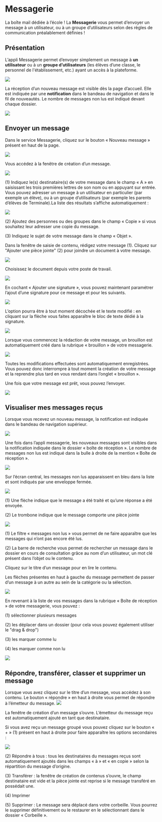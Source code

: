 # Messagerie

La boîte mail dédiée à l’école ! La **Messagerie** vous permet d’envoyer un message à un utilisateur, ou à un groupe d’utilisateurs selon des règles de communication préalablement définies !

## Présentation

L’appli Messagerie permet d’envoyer simplement un message à **un utilisateur** ou à un **groupe d’utilisateurs** \(les élèves d’une classe, le personnel de l'établissement, etc.\) ayant un accès à la plateforme.

![](.gitbook/assets/messagerie-v2-2-1.png)

La réception d’un nouveau message est visible dès la page d’accueil. Elle est indiquée par une **notification** dans le bandeau de navigation et dans le fil de nouveautés. Le nombre de messages non lus est indiqué devant chaque dossier.

![](.gitbook/assets/2018-08-23_18h08_39%20%281%29.png)

## Envoyer un message

Dans le service Messagerie, cliquez sur le bouton « Nouveau message » présent en haut de la page.

![](.gitbook/assets/messagerie-v2-18.png)

Vous accédez à la fenêtre de création d’un message.

![](.gitbook/assets/messagerie-v2-3.png)

\(1\) Indiquez le\(s\) destinataire\(s\) de votre message dans le champ « A » en saisissant les trois premières lettres de son nom ou en appuyant sur entrée. Vous pouvez adresser un message à un utilisateur en particulier \(par exemple un élève\), ou à un groupe d’utilisateurs \(par exemple les parents d’élèves de Terminale\).La liste des résultats s’affiche automatiquement :

![](.gitbook/assets/messagerie-v2-4%20%281%29.png)

\(2\) Ajoutez des personnes ou des groupes dans le champ « Copie » si vous souhaitez leur adresser une copie du message.

\(3\) Indiquez le sujet de votre message dans le champ « Objet ».

Dans la fenêtre de saisie de contenu, rédigez votre message \(1\). Cliquez sur "Ajouter une pièce jointe" \(2\) pour joindre un document à votre message.

![](.gitbook/assets/messagerie-v2-5.png)

Choisissez le document depuis votre poste de travail.

![](.gitbook/assets/messagerie-v2-19%20%281%29.png)

En cochant « Ajouter une signature », vous pouvez maintenant paramétrer l’ajout d’une signature pour ce message et pour les suivants.

![](.gitbook/assets/messagerie-v2-7.png)

L’option pourra être à tout moment décochée et le texte modifié : en cliquant sur la flèche vous faites apparaître le bloc de texte dédié à la signature.

![](.gitbook/assets/messagerie-v2-8%20%281%29.png)

Lorsque vous commencez la rédaction de votre message, un brouillon est automatiquement créé dans la rubrique « brouillon » de votre messagerie.

![](.gitbook/assets/messagerie-v2-9.png)

Toutes les modifications effectuées sont automatiquement enregistrées. Vous pouvez donc interrompre à tout moment la création de votre message et la reprendre plus tard en vous rendant dans l’onglet « brouillon ».

Une fois que votre message est prêt, vous pouvez l’envoyer.

![](.gitbook/assets/messagerie-v2-10.png)

## Visualiser mes messages reçus

Lorsque vous recevez un nouveau message, la notification est indiquée dans le bandeau de navigation supérieur.

![](.gitbook/assets/messagerie-v2-11%20%281%29.png)

Une fois dans l’appli messagerie, les nouveaux messages sont visibles dans la notification indiquée dans le dossier « boîte de réception ». Le nombre de messages non lus est indiqué dans la bulle à droite de la mention « Boîte de réception ».

![](.gitbook/assets/messagerie-v2-2%20%281%29.png)

Sur l’écran central, les messages non lus apparaissent en bleu dans la liste et sont indiqués par une enveloppe fermée.

![](.gitbook/assets/messagerie-v2-12%20%281%29.png)

\(1\) Une flèche indique que le message a été traité et qu’une réponse a été envoyée.

\(2\) Le trombone indique que le message comporte une pièce jointe

![](.gitbook/assets/messagerie-v2-13%20%281%29.png)

\(1\) Le filtre « messages non lus » vous permet de ne faire apparaître que les messages qui n’ont pas encore été lus.

\(2\) La barre de recherche vous permet de rechercher un message dans le dossier en cours de consultation grâce au nom d’un utilisateur, un mot clé présent dans l’objet ou le contenu.

Cliquez sur le titre d’un message pour en lire le contenu.

Les flèches présentes en haut à gauche du message permettent de passer d’un message à un autre au sein de la catégorie ou la sélection.

![](.gitbook/assets/messagerie-v2-14v2.png)

En revenant à la liste de vos messages dans la rubrique « Boîte de réception » de votre messagerie, vous pouvez :

\(1\) sélectionner plusieurs messages

\(2\) les déplacer dans un dossier \(pour cela vous pouvez également utiliser le "drag & drop"\)

\(3\) les marquer comme lu

\(4\) les marquer comme non lu

![](.gitbook/assets/messagerie-v2-15.png)

## Répondre, transférer, classer et supprimer un message

Lorsque vous avez cliquez sur le titre d’un message, vous accédez à son contenu. Le bouton « répondre » en haut à droite vous permet de répondre à l’émetteur du message. ![](.gitbook/assets/messagerie-v2-16%20%281%29.png)

La fenêtre de création d’un message s’ouvre. L’émetteur du message reçu est automatiquement ajouté en tant que destinataire.

Si vous avez reçu un message groupé vous pouvez cliquez sur le bouton « + » \(1\) présent en haut à droite pour faire apparaître les options secondaires :

![](.gitbook/assets/messagerie-v2-17.png)

\(2\) Répondre à tous : tous les destinataires du messages reçus sont automatiquement ajoutés dans les champs « à » et « en copie » selon la répartition du message d’origine.

\(3\) Transférer : la fenêtre de création de contenus s’ouvre, le champ destinataire est vide et la pièce jointe est reprise si le message transféré en possédait une.

\(4\) Imprimer

\(5\) Supprimer : Le message sera déplacé dans votre corbeille. Vous pourrez le supprimer définitivement ou le restaurer en le sélectionnant dans le dossier « Corbeille ».


